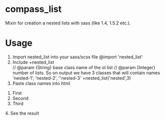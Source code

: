 compass_list
============

Mixin for creation a nested lists with sass (like 1.4, 1.5.2 etc.).

Usage
============
1. Import nested_list into your sass/scss file
   @import 'nested_list'
2. Include +nested_list   
   // @param {String} base class name of the ol list
   // @param {Integer} number of lists. So on output we have 3 classes that will contain names 'nested-1', 'nested-2', ''nested-3'
   +nested_list('nested',3)
3. Paste class names into html
<ol class="nested-1">
  <li>First</li>
  <li>Second</li>
  <li>Third</li>
</ol>
4. See the result
